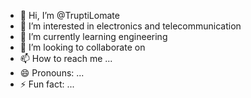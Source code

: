 - 👋 Hi, I’m @TruptiLomate
- 👀 I’m interested in electronics and telecommunication
- 🌱 I’m currently learning engineering
- 💞️ I’m looking to collaborate on 
- 📫 How to reach me ...
- 😄 Pronouns: ...
- ⚡ Fun fact: ...

<!---
TruptiLomate/TruptiLomate is a ✨ special ✨ repository because its `README.md` (this file) appears on your GitHub profile.
You can click the Preview link to take a look at your changes.
--->
